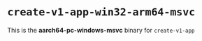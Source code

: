 # `create-v1-app-win32-arm64-msvc`

This is the **aarch64-pc-windows-msvc** binary for `create-v1-app`

